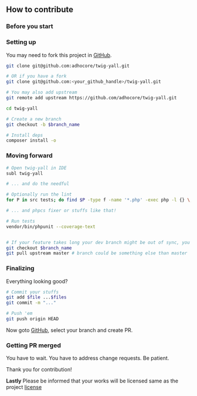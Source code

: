 ## How to contribute

### Before you start

<!-- This section contains conventions/standards contributors must follow -->
<!-- For example: Commit messages should follow angular standard -->

### Setting up

You may need to fork this project in [GitHub](https://github.com/adhocore/twig-yall).

```sh
git clone git@github.com:adhocore/twig-yall.git

# OR if you have a fork
git clone git@github.com:<your_github_handle>/twig-yall.git

# You may also add upstream
git remote add upstream https://github.com/adhocore/twig-yall.git

cd twig-yall

# Create a new branch
git checkout -b $branch_name

# Install deps
composer install -o
```

### Moving forward

```sh
# Open twig-yall in IDE
subl twig-yall

# ... and do the needful

# Optionally run the lint
for P in src tests; do find $P -type f -name '*.php' -exec php -l {} \;; done

# ... and phpcs fixer or stuffs like that!

# Run tests
vendor/bin/phpunit --coverage-text


# If your feature takes long your dev branch might be out of sync, you may want to
git checkout $branch_name
git pull upstream master # branch could be something else than master
```

### Finalizing

Everything looking good?

```sh
# Commit your stuffs
git add $file ...$files
git commit -m "..."

# Push 'em
git push origin HEAD
```

Now goto [GitHub](https://github.com/adhocore/twig-yall/compare?expand=1), select your branch and create PR.

### Getting PR merged

You have to wait. You have to address change requests. Be patient.

Thank you for contribution!

**Lastly** Please be informed that your works will be licensed same as the project [license](./LICENSE)
